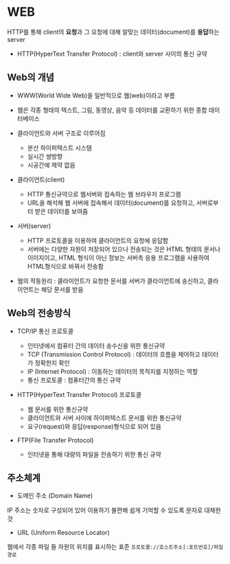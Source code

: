 # WEB

HTTP를 통해 client의 **요청**과 그 요청에 대해 알맞는 데이터(document)를 **응답**하는 server

- HTTP(HyperText Transfer Protocol) : client와 server 사이의 통신 규약

## Web의 개념

* WWW(World Wide Web)을 일반적으로 웹(web)이라고 부름

* 웹은 각종 형태의 텍스트, 그림, 동영상, 음악 등 데이터를 교환하기 위한 종합 데이터베이스
* 클라이언트와 서버 구조로 이루어짐
  * 분산 하이퍼텍스트 시스템
  * 실시간 쌍방향
  * 시공간에 제약 없음
* 클라이언트(client)
  * HTTP 통신규약으로 웹서버와 접속하는 웹 브라우저 프로그램
  * URL을 해석해 웹 서버에 접속해서 데이터(document)를 요청하고, 서버로부터 받은 데이터를 보여줌
* 서버(server)
  * HTTP 프로토콜을 이용하여 클라이언트의 요청에 응답함
  * 서버에는 다양한 자원이 저장되어 있으나 전송되는 것은 HTML 형태의 문서나 이미지이고, HTML 형식이 아닌 정보는 서버측 응용 프로그램을 사용하여 HTML형식으로 바꿔서 전송함
* 웹의 작동원리 : 클라이언트가 요청한 문서를 서버가 클라이언트에 송신하고, 클라이언트는 해당 문서를 받음



## Web의 전송방식

* TCP/IP 통신 프로토콜
  * 인터넷에서 컴퓨터 간의 데이터 송수신을 위한 통신규약
  * TCP (Transmission Control Protocol) : 데이터의 흐름을 제어하고 데이터가 정확한지 확인
  * IP (Internet Protocol) : 이동하는 데이터의 목적지를 지정하는 역할
  * 통신 프로토콜 : 컴퓨터간의 통신 규약



* HTTP(HyperText Transfer Protocol) 프로토콜
  * 웹 문서를 위한 통신규약
  * 클라이언트와 서버 사이에 하이퍼텍스트 문서를 위한 통신규약
  * 요구(request)와 응답(response)형식으로 되어 있음



* FTP(File Transfer Protocol)
  * 인터넷을 통해 대량의 파일을 전송하기 위한 통신 규약



## 주소체계

* 도메인 주소 (Domain Name)

IP 주소는 숫자로 구성되어 있어 이용하기 불편해 쉽게 기억할 수 있도록 문자로 대채한 것



* URL (Uniform Resource Locator)

웹에서 각종 파일 들 자원의 위치를 표시하는 표준
`프로토콜://호스트주소[:포트번호]/파일경로`

